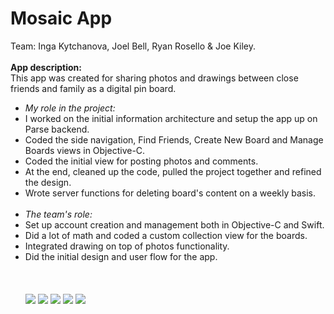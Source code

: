# Mosaic App
<p>Team: Inga Kytchanova, Joel Bell, Ryan Rosello &amp; Joe Kiley.
<br><br>
<b>App description:</b><br>
This app was created for sharing photos and drawings between close friends and family as a digital pin board.</p>

<ul>
<li><i>My role in the project:</i></li>
<li>I worked on the initial information architecture and setup the app up on Parse backend.</li>
<li>Coded the side navigation, Find Friends, Create New Board and Manage Boards views in Objective-C.</li>
<li>Coded the initial view for posting photos and comments.</li>
<li>At the end, cleaned up the code, pulled the project together and refined the design.</li>
<li>Wrote server functions for deleting board's content on a weekly basis.</li>
<br>
<li><i>The team's role:</i></li>
<li>Set up account creation and management both in Objective-C and Swift.</li>
<li>Did a lot of math and coded a custom collection view for the boards.</li>
<li>Integrated drawing on top of photos functionality.</li>
<li>Did the initial design and user flow for the app.</li>
<br>
<br>
<br>
<a href="https://cloud.githubusercontent.com/assets/8516682/13830659/7b074dae-eba4-11e5-9e35-d06510caae48.jpg" target="_blank"><img src="https://cloud.githubusercontent.com/assets/8516682/13830659/7b074dae-eba4-11e5-9e35-d06510caae48.jpg" style="max-width:100%;"></a>
<a href="https://cloud.githubusercontent.com/assets/8516682/13830658/7b0560a2-eba4-11e5-835b-e1f00f6b472c.jpg" target="_blank"><img src="https://cloud.githubusercontent.com/assets/8516682/13830658/7b0560a2-eba4-11e5-835b-e1f00f6b472c.jpg" style="max-width:100%;"></a>
<a href="https://cloud.githubusercontent.com/assets/8516682/13830660/7b0d311a-eba4-11e5-8aa6-07646ecfd127.jpg" target="_blank"><img src="https://cloud.githubusercontent.com/assets/8516682/13830660/7b0d311a-eba4-11e5-8aa6-07646ecfd127.jpg" style="max-width:100%;"></a>
<a href="https://cloud.githubusercontent.com/assets/8516682/13830661/7b0f9be4-eba4-11e5-9ce6-b6e341f02737.jpg" target="_blank"><img src="https://cloud.githubusercontent.com/assets/8516682/13830661/7b0f9be4-eba4-11e5-9ce6-b6e341f02737.jpg" style="max-width:100%;"></a>
<a href="https://cloud.githubusercontent.com/assets/8516682/13830657/7b00fbc0-eba4-11e5-9f0c-043b40861280.jpg" target="_blank"><img src="https://cloud.githubusercontent.com/assets/8516682/13830657/7b00fbc0-eba4-11e5-9f0c-043b40861280.jpg" style="max-width:100%;"></a>
</ul>

